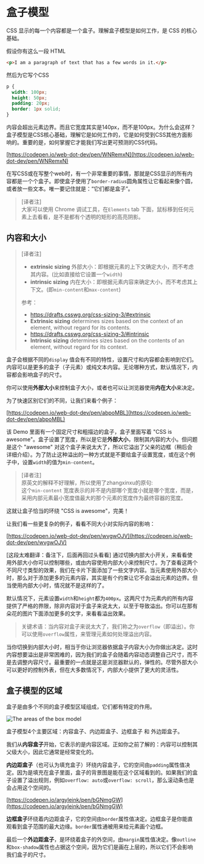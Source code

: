 # 盒子模型
CSS 显示的每一个内容都是一个盒子。理解盒子模型是如何工作，是 CSS 的核心基础。

假设你有这么一段 HTML

```html
<p>I am a paragraph of text that has a few words in it.</p>
```

然后为它写个CSS

```css
p {
  width: 100px;
  height: 50px;
  padding: 20px;
  border: 1px solid;
}
```

内容会超出元素边界。而且它宽度其实是140px，而不是100px。为什么会这样？盒子模型是CSS核心基础，理解它是如何工作的，它是如何受到CSS其他方面影响的。重要的是，如何掌握它才能我们写出更可预测的CSS代码。

[https://codepen.io/web-dot-dev/pen/WNRemxN](https://codepen.io/web-dot-dev/pen/WNRemxN)

在写CSS或在写整个web时，有一个非常重要的事情，那就是CSS显示的所有内容都是一个个盒子。即使盒子使用了`border-radius`圆角属性让它看起来像个圆，或者放一些文本。唯一要记住就是：“它们都是盒子”。

>[译者注]  
>大家可以使用 Chrome 调试工具，在`Elements` tab 下面，鼠标移到任何元素上去看看，是不是都有个透明的矩形的高亮阴影。

## 内容和大小

>[译者注]  
>- **extrinsic sizing** 外部大小：即根据元素的上下文确定大小，而不考虑其内容。(比如直接给它设置一个`width`)
>- **intrinsic sizing** 内在大小：即根据元素内容来确定大小，而不考虑其上下文。(即`min-content`和`max-content`)
>
>参考：
>- https://drafts.csswg.org/css-sizing-3/#extrinsic
>- **Extrinsic sizing** determines sizes based on the context of an element, without regard for its contents.
>- https://drafts.csswg.org/css-sizing-3/#intrinsic
>- **Intrinsic sizing** determines sizes based on the contents of an element, without regard for its context.

盒子会根据不同的`display` 值会有不同的特性，设置尺寸和内容都会影响到它们。内容可以是更多的盒子（子元素）或纯文本内容。无论哪种方式，默认情况下，内容都会影响盒子的尺寸。

你可以使用**外部大小**来控制盒子大小，或者也可以让浏览器使用**内在大小**来决定。

为了快速区别它们的不同，让我们来看个例子：

[https://codepen.io/web-dot-dev/pen/abpoMBL](https://codepen.io/web-dot-dev/pen/abpoMBL)

该 Demo 里面有一个固定尺寸和粗描边的盒子，盒子里面写着 "CSS is awesome"。盒子设置了宽度，所以是它是**外部大小**，限制其内容的大小。但问题是这个 "awesome" 对这个盒子来说太大了，所以它溢出了父亲的边框（稍后会详细介绍）。为了防止这种溢出的一种方式就是不要给盒子设置宽度，或在这个例子中，设置`width`的值为`min-content`。

>[译者注]  
>原英文的解释不好理解，所以使用了zhangxinxu的原句:  
>这个`min-content` 宽度表示的并不是内部哪个宽度小就是哪个宽度，而是，采用内部元素最小宽度值最大的那个元素的宽度作为最终容器的宽度。

这就让盒子恰当的环绕 "CSS is awesome"，完美！

让我们看一些更复杂的例子，看看不同大小对实际内容的影响：

[https://codepen.io/web-dot-dev/pen/wvgwOJV](https://codepen.io/web-dot-dev/pen/wvgwOJV)

[这段太难翻译：备注下，后面再回过头看看]
通过切换内部大小开关，来看看使用外部大小你可以控制哪些，或由内容使用内部大小来控制尺寸。为了查看这两个不同尺寸类型的效果，我们在卡片下面添加了一些文字内容。当元素使用外部大小时，那么对于添加更多的元素内容，其实是有个约束让它不会溢出元素的边界。但当使用内部大小时，情况就不是这样的了。

默认情况下，元素设置`width`和`height`都为`400px`。这两尺寸为元素内的所有内容提供了严格的界限，除非内容对于盒子来说太大，以至于导致溢出。你可以在那有朵花的图片下面添加更多的文字，来看看溢出效果。

>关键术语：当内容对盒子来说太大了，我们称之为`overflow`（即溢出）。你可以使用`overflow`属性，来管理元素如何处理溢出内容。

当你切换到内部大小时，相当于你让浏览器依据盒子内容大小为你做出决定。这时内容想要溢出是非常困难的，因为我们的盒子会随着内容动态调整自己尺寸，而不是去调整内容尺寸。最重要的一点就是这是浏览器默认的，弹性的。尽管外部大小可以更好的控制外表，但在大多数情况下，内部大小提供了更大的灵活性。

## 盒子模型的区域

盒子是由多个不同的盒子模型区域组成，它们都有特定的作用。

![The areas of the box model](https://web-dev.imgix.net/image/VbAJIREinuYvovrBzzvEyZOpw5w1/ECuEOJEGnudhXW5JEFih.svg)

盒子模型4个主要区域：内容盒子、内边距盒子、边框盒子 和 外边距盒子。

我们从**内容盒子**开始，它表示的是内容区域。正如你之前了解的：内容可以控制其父级大小，因此它通常是经常变化的。

**内边距盒子**（也可认为填充盒子）环绕内容盒子，它的空间由`padding`属性值决定。因为是填充在盒子里面，盒子的背景图是能在这个区域看到的。如果我们的盒子设置了溢出规则，例如`overflow: auto`或`overflow: scroll`，那么滚动条也是会占用这个空间的。

[https://codepen.io/argyleink/pen/bGNmgGW](https://codepen.io/argyleink/pen/bGNmgGW)

**边框盒子**环绕着内边距盒子，它的空间由`border`属性值决定。边框盒子是你能直观看到盒子范围的最大边缘。`border`属性通被用来给元素画个边框。

最后一个**外边距盒子**，是环绕着盒子的外空间，由`margin`属性值决定。像`outline`和`box-shadow`属性也占据这个空间，因为它们是画在上层的，所以它们不会影响我们盒子的尺寸。





